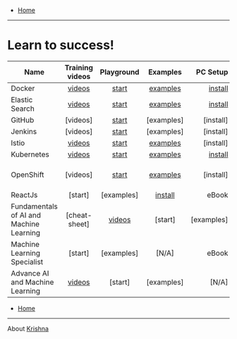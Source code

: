 - [Home](README.md)
***


# Learn to success!
| Name | Training videos | Playground  | Examples | PC Setup |  eBook | 
| ------------- |:-------------:|:-------------:|:-------------:| -----:| -----:|
| Docker | [videos](https://youtu.be/kwsJIH5TGIg)  | [start](https://training.play-with-docker.com/ops-s1-hello/) | [examples](https://github.com/docker/labs/tree/master/developer-tools)  | [install](https://docs.docker.com/docker-for-mac/install/) |  eBook | 
| Elastic Search | [videos](https://www.elastic.co/videos) | [start](https://www.katacoda.com/courses/elasticsearch/playground) | [examples](https://github.com/elastic/examples)  | [install](https://www.elastic.co/guide/en/elasticsearch/reference/current/install-elasticsearch.html) |  eBook | 
| GitHub |  [videos] | [start](https://www.katacoda.com/courses/git) | [examples]  | [install] |  eBook | 
| Jenkins |  [videos] | [start](https://youtu.be/Lxd6JMMxuwo) | [examples]  | [install] |   eBook | 
| Istio | [videos](https://www.youtube.com/watch?v=gauOI0O9fRM) | [start](https://www.katacoda.com/courses/istio) | [examples](https://github.com/istio/istio/tree/master/samples)  | [install] |  eBook | 
| Kubernetes | [videos](https://www.youtube.com/playlist?list=PLBAFXs0YjviLrsyydCzxWrIP_1-wkcSHS) | [start](https://training.play-with-kubernetes.com/kubernetes-workshop) | [examples](https://github.com/kubernetes/examples)  | [install](https://kubernetes.io/docs/tasks/tools/install-kubectl/#install-kubectl-binary-using-curl) |  eBook | 
| OpenShift | [videos] | [start](https://learn.openshift.com/introduction/getting-started/) | [examples](https://github.com/RedHatWorkshops/openshiftv3-workshop)  | [install] |  [Deploying to Openshift](https://assets.openshift.com/hubfs/pdfs/Deploying_to_OpenShift.pdf?hsLang=en-us&extIdCarryOver=true&sc_cid=701f2000001OH74AAG) | 
| ReactJs | [start] | [examples] | [install](https://reactjs.org) |   eBook | 
|Fundamentals of AI and Machine Learning | [cheat-sheet] | [videos](https://www.lynda.com/learning-paths/IT/master-the-fundamentals-of-ai-and-machine-learning) | [start] | [examples] | [N/A] |   eBook | 
|Machine Learning Specialist | [start] | [examples] | [N/A] |   eBook | 
|Advance AI and Machine Learning | [videos](https://www.lynda.com/learning-paths/IT/advance-your-skills-in-ai-and-machine-learning) | [start] | [examples] | [N/A] |   eBook | 



<!--

|  | [videos]() | [start]() | [examples]() | [install]() | 
|  | [videos]() | [start]() | [examples]() | [install]() | 
|  | [videos]() | [start]() | [examples]() | [install]() | 

-->

- [Home](README.md)
***



About [Krishna](https://www.linkedin.com/in/krishnamanchikalapudi/)



